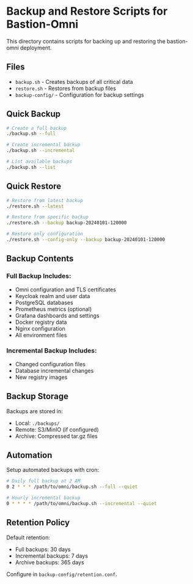 # Backup and Restore Scripts for Bastion-Omni

This directory contains scripts for backing up and restoring the bastion-omni deployment.

## Files

- `backup.sh` - Creates backups of all critical data
- `restore.sh` - Restores from backup files
- `backup-config/` - Configuration for backup settings

## Quick Backup

```bash
# Create a full backup
./backup.sh --full

# Create incremental backup
./backup.sh --incremental

# List available backups
./backup.sh --list
```

## Quick Restore

```bash
# Restore from latest backup
./restore.sh --latest

# Restore from specific backup
./restore.sh --backup backup-20240101-120000

# Restore only configuration
./restore.sh --config-only --backup backup-20240101-120000
```

## Backup Contents

### Full Backup Includes:
- Omni configuration and TLS certificates
- Keycloak realm and user data
- PostgreSQL databases
- Prometheus metrics (optional)
- Grafana dashboards and settings
- Docker registry data
- Nginx configuration
- All environment files

### Incremental Backup Includes:
- Changed configuration files
- Database incremental changes
- New registry images

## Backup Storage

Backups are stored in:
- Local: `./backups/`
- Remote: S3/MinIO (if configured)
- Archive: Compressed tar.gz files

## Automation

Setup automated backups with cron:

```bash
# Daily full backup at 2 AM
0 2 * * * /path/to/omni/backup.sh --full --quiet

# Hourly incremental backup
0 * * * * /path/to/omni/backup.sh --incremental --quiet
```

## Retention Policy

Default retention:
- Full backups: 30 days
- Incremental backups: 7 days
- Archive backups: 365 days

Configure in `backup-config/retention.conf`.
